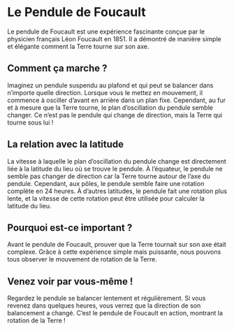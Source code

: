 # Le Pendule de Foucault
Le pendule de Foucault est une expérience fascinante conçue par le physicien français Léon Foucault en 1851. Il a démontré de manière simple et élégante comment la Terre tourne sur son axe.

## Comment ça marche ? <!-- {docsify-ignore} -->
Imaginez un pendule suspendu au plafond et qui peut se balancer dans n’importe quelle direction. Lorsque vous le mettez en mouvement, il commence à osciller d’avant en arrière dans un plan fixe. Cependant, au fur et à mesure que la Terre tourne, le plan d’oscillation du pendule semble changer. Ce n’est pas le pendule qui change de direction, mais la Terre qui tourne sous lui !

## La relation avec la latitude <!-- {docsify-ignore} -->
La vitesse à laquelle le plan d’oscillation du pendule change est directement liée à la latitude du lieu où se trouve le pendule. À l’équateur, le pendule ne semble pas changer de direction car la Terre tourne autour de l’axe du pendule. Cependant, aux pôles, le pendule semble faire une rotation complète en 24 heures. À d’autres latitudes, le pendule fait une rotation plus lente, et la vitesse de cette rotation peut être utilisée pour calculer la latitude du lieu.

## Pourquoi est-ce important ? <!-- {docsify-ignore} -->
Avant le pendule de Foucault, prouver que la Terre tournait sur son axe était complexe. Grâce à cette expérience simple mais puissante, nous pouvons tous observer le mouvement de rotation de la Terre.

## Venez voir par vous-même ! <!-- {docsify-ignore} -->
Regardez le pendule se balancer lentement et régulièrement. Si vous revenez dans quelques heures, vous verrez que la direction de son balancement a changé. C’est le pendule de Foucault en action, montrant la rotation de la Terre !